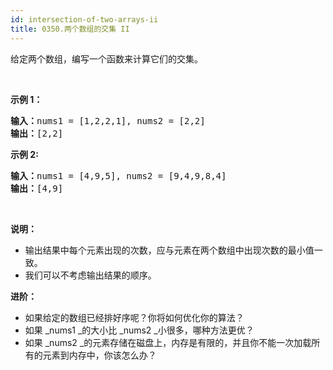 ```yaml
---
id: intersection-of-two-arrays-ii
title: 0350.两个数组的交集 II
---
```

给定两个数组，编写一个函数来计算它们的交集。

 

**示例 1：**


<pre><strong>输入：</strong>nums1 = [1,2,2,1], nums2 = [2,2]<br/><strong>输出：</strong>[2,2]<br/></pre>

**示例 2:**


<pre><strong>输入：</strong>nums1 = [4,9,5], nums2 = [9,4,9,8,4]<br/><strong>输出：</strong>[4,9]</pre>

 

**说明：**


- 输出结果中每个元素出现的次数，应与元素在两个数组中出现次数的最小值一致。
- 我们可以不考虑输出结果的顺序。

**<strong>进阶</strong>：**


- 如果给定的数组已经排好序呢？你将如何优化你的算法？
- 如果 _nums1 _的大小比 _nums2 _小很多，哪种方法更优？
- 如果 _nums2 _的元素存储在磁盘上，内存是有限的，并且你不能一次加载所有的元素到内存中，你该怎么办？
